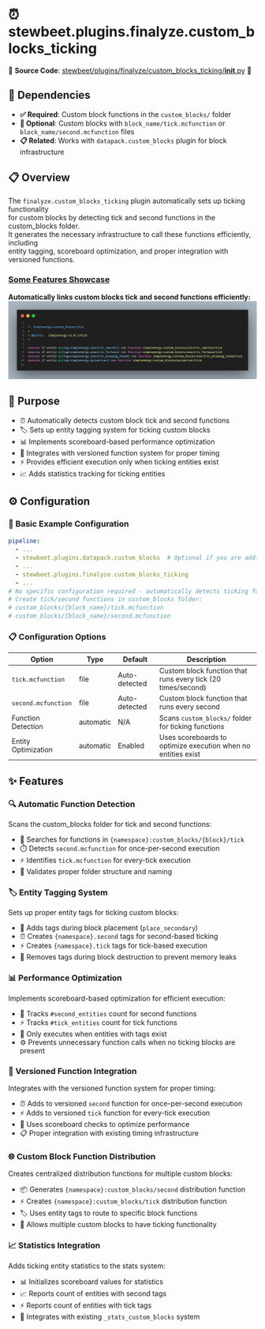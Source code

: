 
# ⏰ stewbeet.plugins.finalyze.custom_blocks_ticking

📄 **Source Code**: [stewbeet/plugins/finalyze/custom_blocks_ticking/__init__.py](../../python_package/stewbeet/plugins/finalyze/custom_blocks_ticking/__init__.py) 🔗

## 🔗 Dependencies
- **✅ Required**: Custom block functions in the `custom_blocks/` folder
- **🔧 Optional**: Custom blocks with `block_name/tick.mcfunction` or `block_name/second.mcfunction` files
- **📋 Related**: Works with `datapack.custom_blocks` plugin for block infrastructure

## 📋 Overview
The `finalyze.custom_blocks_ticking` plugin automatically sets up ticking functionality<br>
for custom blocks by detecting tick and second functions in the custom_blocks folder.<br>
It generates the necessary infrastructure to call these functions efficiently, including<br>
entity tagging, scoreboard optimization, and proper integration with versioned functions.

### <u>Some Features Showcase</u>

**Automatically links custom blocks tick and second functions efficiently:**<br>
<img src="img/finalyze.custom_blocks_ticking.timers.jpg" style="width: min(960px, 100%)">

## 🎯 Purpose
- ⏰ Automatically detects custom block tick and second functions
- 🏷️ Sets up entity tagging system for ticking custom blocks
- 📊 Implements scoreboard-based performance optimization
- 🔄 Integrates with versioned function system for proper timing
- ⚡ Provides efficient execution only when ticking entities exist
- 📈 Adds statistics tracking for ticking entities

## ⚙️ Configuration

### 🎯 Basic Example Configuration
```yaml
pipeline:
  - ...
  - stewbeet.plugins.datapack.custom_blocks  # Optional if you are adding custom blocks functions yourself
  - ...
  - stewbeet.plugins.finalyze.custom_blocks_ticking
  - ...
# No specific configuration required - automatically detects ticking functions
# Create tick/second functions in custom_blocks folder:
# custom_blocks/{block_name}/tick.mcfunction
# custom_blocks/{block_name}/second.mcfunction
```

### 📋 Configuration Options

| Option | Type | Default | Description |
|--------|------|---------|-------------|
| `tick.mcfunction` | file | Auto-detected | Custom block function that runs every tick (20 times/second) |
| `second.mcfunction` | file | Auto-detected | Custom block function that runs every second |
| Function Detection | automatic | N/A | Scans `custom_blocks/` folder for ticking functions |
| Entity Optimization | automatic | Enabled | Uses scoreboards to optimize execution when no entities exist |

## ✨ Features

### 🔍 Automatic Function Detection
Scans the custom_blocks folder for tick and second functions:
- 📁 Searches for functions in `{namespace}:custom_blocks/{block}/tick`
- ⏱️ Detects `second.mcfunction` for once-per-second execution
- ⚡ Identifies `tick.mcfunction` for every-tick execution
- 🎯 Validates proper folder structure and naming

### 🏷️ Entity Tagging System
Sets up proper entity tags for ticking custom blocks:
- 🔖 Adds tags during block placement (`place_secondary`)
- ⏰ Creates `{namespace}.second` tags for second-based ticking
- ⚡ Creates `{namespace}.tick` tags for tick-based execution
- 🧹 Removes tags during block destruction to prevent memory leaks

### 📊 Performance Optimization
Implements scoreboard-based optimization for efficient execution:
- 🔢 Tracks `#second_entities` count for second functions
- ⚡ Tracks `#tick_entities` count for tick functions
- 🎯 Only executes when entities with tags exist
- ⚙️ Prevents unnecessary function calls when no ticking blocks are present

### 🔄 Versioned Function Integration
Integrates with the versioned function system for proper timing:
- ⏰ Adds to versioned `second` function for once-per-second execution
- ⚡ Adds to versioned `tick` function for every-tick execution
- 🎯 Uses scoreboard checks to optimize performance
- 📋 Proper integration with existing timing infrastructure

### 🌐 Custom Block Function Distribution
Creates centralized distribution functions for multiple custom blocks:
- 📦 Generates `{namespace}:custom_blocks/second` distribution function
- ⚡ Creates `{namespace}:custom_blocks/tick` distribution function
- 🏷️ Uses entity tags to route to specific block functions
- 🔄 Allows multiple custom blocks to have ticking functionality

### 📈 Statistics Integration
Adds ticking entity statistics to the stats system:
- 📊 Initializes scoreboard values for statistics
- 📈 Reports count of entities with second tags
- ⚡ Reports count of entities with tick tags
- 🎯 Integrates with existing `_stats_custom_blocks` system 

